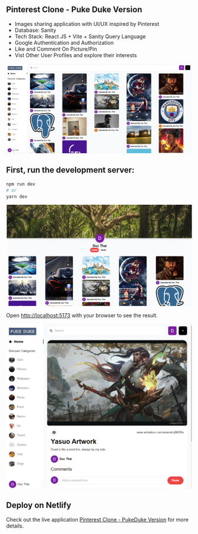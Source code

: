 

## Pinterest Clone - Puke Duke Version

* Images sharing application with UI/UX inspired by Pinterest
* Database: Sanity 
* Tech Stack: React JS + Vite + Sanity Query Language
* Google Authentication and Authorization 
* Like and Comment On Picture/Pin
* Vist Other User Profiles and explore their interests

![pic1](pinteret1.png)

## First, run the development server:

```bash
npm run dev
# or
yarn dev
```

![pic2](pinterest2.png)


Open [http://localhost:5173](http://localhost:5173) with your browser to see the result.

![pic3](pinterest3.png)


## Deploy on Netlify


Check out the live application  [Pinterest Clone - PukeDuke Version](https://playful-pudding-ba904e.netlify.app/) for more details.
